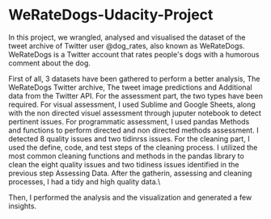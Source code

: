 # WeRateDogs-Udacity-Project
In this project, we wrangled, analysed and visualised the dataset of the tweet archive of Twitter user @dog_rates, also known as WeRateDogs.
WeRateDogs is a Twitter account that rates people's dogs with a humorous comment about the dog.

First of all, 3 datasets have been gathered to perform a better analysis, The WeRateDogs Twitter archive, The tweet image predictions and Additional data
from the Twitter API.
For the assessment part, the two types have been required. For visual assessment, I used Sublime and Google Sheets, along with the non directed visuel 
assessment through juputer notebook to detect pertinent issues. For programmatic assessment, I used pandas Methods and functions to perform directed 
and non directed methods assessment. I detected 8 quality issues and two tidinrss issues.
For the cleaning part, I used the define, code, and test steps of the cleaning process. I utilized the most common cleaning functions and methods
in the pandas library to clean the eight quality issues and two tidiness issues identified in the previous step Assessing Data.
After the gatherin, assessing and cleaning processes, I had a tidy and high quality data.\

Then, I performed the analysis and the visualization and generated a few insights.
